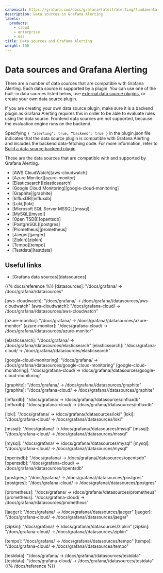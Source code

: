 ```yaml
---
canonical: https://grafana.com/docs/grafana/latest/alerting/fundamentals/data-source-alerting/
description: Data sources in Grafana Alerting
labels:
  products:
    - cloud
    - enterprise
    - oss
title: Data sources and Grafana Alerting
weight: 100
---
```


# Data sources and Grafana Alerting

There are a number of data sources that are compatible with Grafana Alerting. Each data source is supported by a plugin. You can use one of the built-in data sources listed below, use [external data source plugins](/grafana/plugins/?type=datasource), or create your own data source plugin.

If you are creating your own data source plugin, make sure it is a backend plugin as Grafana Alerting requires this in order to be able to evaluate rules using the data source. Frontend data sources are not supported, because the evaluation engine runs on the backend.

Specifying `{ "alerting": true, “backend”: true }` in the plugin.json file indicates that the data source plugin is compatible with Grafana Alerting and includes the backend data-fetching code. For more information, refer to [Build a data source backend plugin](/tutorials/build-a-data-source-backend-plugin/).

These are the data sources that are compatible with and supported by Grafana Alerting.

- [AWS CloudWatch][aws-cloudwatch]
- [Azure Monitor][azure-monitor]
- [Elasticsearch][elasticsearch]
- [Google Cloud Monitoring][google-cloud-monitoring]
- [Graphite][graphite]
- [InfluxDB][influxdb]
- [Loki][loki]
- [Microsoft SQL Server MSSQL][mssql]
- [MySQL][mysql]
- [Open TSDB][opentsdb]
- [PostgreSQL][postgres]
- [Prometheus][prometheus]
- [Jaeger][jaeger]
- [Zipkin][zipkin]
- [Tempo][tempo]
- [Testdata][testdata]

## Useful links

- [Grafana data sources][datasources]

{{% docs/reference %}}
[datasources]: "/docs/grafana/ -> /docs/grafana/<GRAFANA VERSION>/datasources"

[aws-cloudwatch]: "/docs/grafana/ -> /docs/grafana/<GRAFANA VERSION>/datasources/aws-cloudwatch"
[aws-cloudwatch]: "/docs/grafana-cloud/ -> /docs/grafana/<GRAFANA VERSION>/datasources/aws-cloudwatch"

[azure-monitor]: "/docs/grafana/ -> /docs/grafana/<GRAFANA VERSION>/datasources/azure-monitor"
[azure-monitor]: "/docs/grafana-cloud/ -> /docs/grafana/<GRAFANA VERSION>/datasources/azure-monitor"

[elasticsearch]: "/docs/grafana/ -> /docs/grafana/<GRAFANA VERSION>/datasources/elasticsearch"
[elasticsearch]: "/docs/grafana-cloud/ -> /docs/grafana/<GRAFANA VERSION>/datasources/elasticsearch"

[google-cloud-monitoring]: "/docs/grafana/ -> /docs/grafana/<GRAFANA VERSION>/datasources/google-cloud-monitoring"
[google-cloud-monitoring]: "/docs/grafana-cloud/ -> /docs/grafana/<GRAFANA VERSION>/datasources/google-cloud-monitoring"

[graphite]: "/docs/grafana/ -> /docs/grafana/<GRAFANA VERSION>/datasources/graphite"
[graphite]: "/docs/grafana-cloud/ -> /docs/grafana/<GRAFANA VERSION>/datasources/graphite"

[influxdb]: "/docs/grafana/ -> /docs/grafana/<GRAFANA VERSION>/datasources/influxdb"
[influxdb]: "/docs/grafana-cloud/ -> /docs/grafana/<GRAFANA VERSION>/datasources/influxdb"

[loki]: "/docs/grafana/ -> /docs/grafana/<GRAFANA VERSION>/datasources/loki"
[loki]: "/docs/grafana-cloud/ -> /docs/grafana/<GRAFANA VERSION>/datasources/loki"

[mssql]: "/docs/grafana/ -> /docs/grafana/<GRAFANA VERSION>/datasources/mssql"
[mssql]: "/docs/grafana-cloud/ -> /docs/grafana/<GRAFANA VERSION>/datasources/mssql"

[mysql]: "/docs/grafana/ -> /docs/grafana/<GRAFANA VERSION>/datasources/mysql"
[mysql]: "/docs/grafana-cloud/ -> /docs/grafana/<GRAFANA VERSION>/datasources/mysql"

[opentsdb]: "/docs/grafana/ -> /docs/grafana/<GRAFANA VERSION>/datasources/opentsdb"
[opentsdb]: "/docs/grafana-cloud/ -> /docs/grafana/<GRAFANA VERSION>/datasources/opentsdb"

[postgres]: "/docs/grafana/ -> /docs/grafana/<GRAFANA VERSION>/datasources/postgres"
[postgres]: "/docs/grafana-cloud/ -> /docs/grafana/<GRAFANA VERSION>/datasources/postgres"

[prometheus]: "/docs/grafana/ -> /docs/grafana/<GRAFANA VERSION>/datasources/prometheus"
[prometheus]: "/docs/grafana-cloud/ -> /docs/grafana/<GRAFANA VERSION>/datasources/prometheus"

[jaeger]: "/docs/grafana/ -> /docs/grafana/<GRAFANA VERSION>/datasources/jaeger"
[jaeger]: "/docs/grafana-cloud/ -> /docs/grafana/<GRAFANA VERSION>/datasources/jaeger"

[zipkin]: "/docs/grafana/ -> /docs/grafana/<GRAFANA VERSION>/datasources/zipkin"
[zipkin]: "/docs/grafana-cloud/ -> /docs/grafana/<GRAFANA VERSION>/datasources/zipkin"

[tempo]: "/docs/grafana/ -> /docs/grafana/<GRAFANA VERSION>/datasources/tempo"
[tempo]: "/docs/grafana-cloud/ -> /docs/grafana/<GRAFANA VERSION>/datasources/tempo"

[testdata]: "/docs/grafana/ -> /docs/grafana/<GRAFANA VERSION>/datasources/testdata"
[testdata]: "/docs/grafana-cloud/ -> /docs/grafana/<GRAFANA VERSION>/datasources/testdata"
{{% /docs/reference %}}
